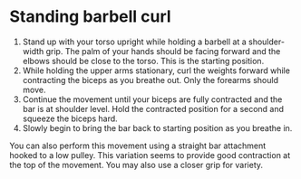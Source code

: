 # Standing barbell curl

1. Stand up with your torso upright while holding a barbell at a shoulder-width grip. The palm of your hands should be facing forward and the elbows should be close to the torso. This is the starting position.
2. While holding the upper arms stationary, curl the weights forward while contracting the biceps as you breathe out. Only the forearms should move.
3. Continue the movement until your biceps are fully contracted and the bar is at shoulder level. Hold the contracted position for a second and squeeze the biceps hard.
4. Slowly begin to bring the bar back to starting position as you breathe in.

You can also perform this movement using a straight bar attachment hooked to a low pulley. This variation seems to provide good contraction at the top of the movement. You may also use a closer grip for variety.
